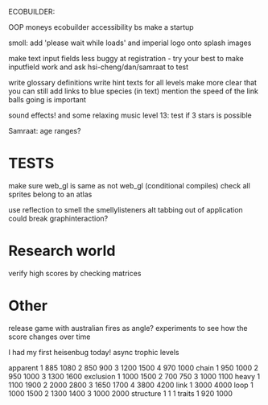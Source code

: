 ECOBUILDER:

OOP moneys
ecobuilder accessibility bs
make a startup

smoll:
add 'please wait while loads' and imperial logo onto splash images

make text input fields less buggy at registration - try your best to make inputfield work and ask hsi-cheng/dan/samraat to test

write glossary definitions
write hint texts for all levels
make more clear that you can still add links to blue species (in text)
mention the speed of the link balls going is important

sound effects! and some relaxing music
level 13: test if 3 stars is possible

Samraat:
age ranges?


# TESTS
make sure web_gl is same as not web_gl (conditional compiles)
check all sprites belong to an atlas

use reflection to smell the smellylisteners
alt tabbing out of application could break graphinteraction?

# Research world
verify high scores by checking matrices

# Other
release game with australian fires as angle?
experiments to see how the score changes over time

I had my first heisenbug today! async trophic levels




apparent
1 885 1080
2 850 900
3 1200 1500
4 970 1000
chain
1 950 1000
2 950 1000
3 1300 1600
exclusion
1 1000 1500
2 700 750
3 1000 1100
heavy
1 1100 1900
2 2000 2800
3 1650 1700
4 3800 4200
link
1 3000 4000
loop
1 1000 1500
2 1300 1400
3 1000 2000
structure
1 1 1
traits
1 920 1000
